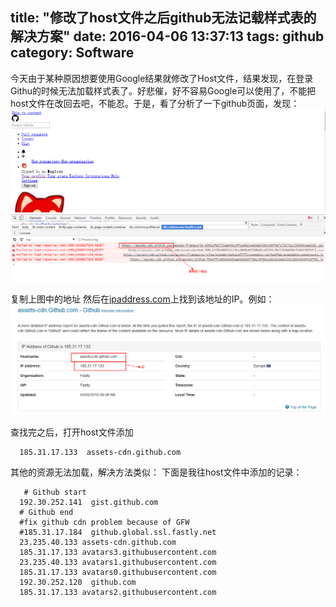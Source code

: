 title: "修改了host文件之后github无法记载样式表的解决方案"
date: 2016-04-06 13:37:13
tags: github
category: Software
---
今天由于某种原因想要使用Google结果就修改了Host文件，结果发现，在登录Githu的时候无法加载样式表了。好悲催，好不容易Google可以使用了，不能把host文件在改回去吧，不能忍。于是，看了分析了一下github页面，发现：
<img src="/image/Github/css_js_loaded/problem.png" alt="Problem">
<img src="/image/Github/css_js_loaded/network.png" alt="Network">

  复制上图中的地址 然后在<a href="http://ipaddress.com/ip-lookup/">ipaddress.com</a>上找到该地址的IP。例如：
  <img src="/image/Github/css_js_loaded/detail.png" alt="Detail">

  查找完之后，打开host文件添加  
  ```
  	185.31.17.133  assets-cdn.github.com
  ```

  其他的资源无法加载，解决方法类似：
  下面是我往host文件中添加的记录：
  ```
 	 # Github start
 	192.30.252.141	gist.github.com
	# Github end
	#fix github cdn problem because of GFW
	#185.31.17.184  github.global.ssl.fastly.net
	23.235.40.133 assets-cdn.github.com
	185.31.17.133 avatars3.githubusercontent.com
	23.235.40.133 avatars1.githubusercontent.com
	185.31.17.133 avatars0.githubusercontent.com
	192.30.252.120 	github.com
	185.31.17.133 avatars2.githubusercontent.com
  ```
